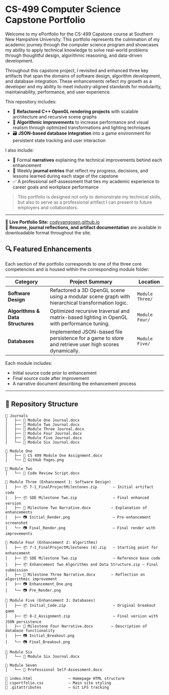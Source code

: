 # CS-499 Computer Science Capstone Portfolio

Welcome to my ePortfolio for the CS-499 Capstone course at Southern New Hampshire University. This portfolio represents the culmination of my academic journey through the computer science program and showcases my ability to apply technical knowledge to solve real-world problems through thoughtful design, algorithmic reasoning, and data-driven development.

Throughout this capstone project, I revisited and enhanced three key artifacts that span the domains of software design, algorithm development, and database integration. These enhancements reflect my growth as a developer and my ability to meet industry-aligned standards for modularity, maintainability, performance, and user experience.

This repository includes:
- 🔧 **Refactored C++ OpenGL rendering projects** with scalable architecture and recursive scene graphs
- 🧠 **Algorithmic improvements** to increase performance and visual realism through optimized transformations and lighting techniques
- 🗃️ **JSON-based database integration** into a game environment for persistent state tracking and user interaction

I also include:
- 📄 Formal **narratives** explaining the technical improvements behind each enhancement
- 📘 Weekly **journal entries** that reflect my progress, decisions, and lessons learned during each stage of the capstone
- ✅ A professional self-assessment that ties my academic experience to career goals and workplace performance

> This portfolio is designed not only to demonstrate my technical skills, but also to serve as a professional artifact I can present to future employers and collaborators.

---

🔗 **Live Portfolio Site:** [codyvangosen.github.io](https://codyvangosen.github.io)  
📄 **Resume, journal reflections, and artifact documentation** are available in downloadable format throughout the site.


## 🔍 Featured Enhancements

Each section of the portfolio corresponds to one of the three core competencies and is housed within the corresponding module folder:

| Category                         | Project Summary                                                                                            | Location               |
|----------------------------------|------------------------------------------------------------------------------------------------------------|------------------------|
| **Software Design**              | Refactored a 3D OpenGL scene using a modular scene graph with hierarchical transformation logic.           | `Module Three/`        |
| **Algorithms & Data Structures** | Optimized recursive traversal and matrix-based lighting in OpenGL with performance tuning.                 | `Module Four/`         |
| **Databases**                    | Implemented JSON-based file persistence for a game to store and retrieve user high scores dynamically.     | `Module Five/`         |

Each module includes:
- Initial source code prior to enhancement
- Final source code after improvement
- A narrative document describing the enhancement process

---

## 📂 Repository Structure

```plaintext
📁 Journals
│   ├── 📄 Module One Journal.docx
│   ├── 📄 Module Two Journal.docx
│   ├── 📄 Module Three Journal.docx
│   ├── 📄 Module Four Journal.docx
│   ├── 📄 Module Five Journal.docx
│   └── 📄 Module Six Journal.docx

📁 Module One
│   ├── 📄 CS 499 Module One Assignment.docx
│   └── 📄 GitHub Pages.png

📁 Module Two
│   └── 📄 Code Review Script.docx

📁 Module Three (Enhancement 1: Software Design)
│   ├── 📦 7-1_FinalProjectMilestones.zip       — Initial artifact code
│   ├── 📦 SDE Milestone Two.zip                — Final enhanced version
│   ├── 📄 Milestone Two Narrative.docx         — Explanation of enhancements
│   ├── 📷 Initial_Render.png                   — Pre-enhancement screenshot
│   └── 📷 Final_Render.png                     — Final render with improvements

📁 Module Four (Enhancement 2: Algorithms)
│   ├── 📦 7-1_FinalProjectMilestones (4).zip   — Starting point for enhancement
│   ├── 📦 SDE Milestone Two.zip                — Reference base code
│   ├── 📦 Enhancement Two Algorithms and Data Structure.zip — Final submission
│   ├── 📄 Milestone Three Narrative.docx       — Reflection on algorithmic improvement
│   ├── 📷 Enhancement_One.png
│   └── 📷 Pre_Render.png

📁 Module Five (Enhancement 3: Databases)
│   ├── 📦 Initial_Code.zip                     — Original breakout game
│   ├── 📦 8-2_Assignment.zip                   — Final version with JSON persistence
│   ├── 📄 Milestone Four Narrative.docx        — Description of database functionality
│   ├── 📷 Initial_Breakout.png
│   └── 📷 Final_Breakout.png

📁 Module Six
│   └── 📄 Module Six Journal.docx

📁 Module Seven
│   └── 📄 Professional Self-Assessment.docx

📄 index.html                — Homepage HTML structure  
📄 csportfolio.css           — Main site styling  
📄 .gitattributes            — Git LFS tracking  
